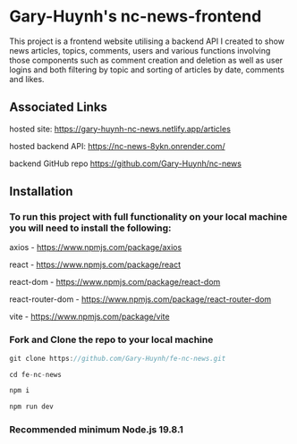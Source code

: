 # Gary-Huynh's nc-news-frontend

This project is a frontend website utilising a backend API I created to show news articles, topics, comments, users and various functions involving those components such as comment creation and deletion as well as user logins and both filtering by topic and sorting of articles by date, comments and likes.

## Associated Links

hosted site: https://gary-huynh-nc-news.netlify.app/articles

hosted backend API: https://nc-news-8ykn.onrender.com/

backend GitHub repo https://github.com/Gary-Huynh/nc-news



## Installation

### To run this project with full functionality on your local machine you will need to install the following:

axios - https://www.npmjs.com/package/axios

react - https://www.npmjs.com/package/react

react-dom - https://www.npmjs.com/package/react-dom

react-router-dom - https://www.npmjs.com/package/react-router-dom

vite - https://www.npmjs.com/package/vite

### Fork and Clone the repo to your local machine

```javascript
git clone https://github.com/Gary-Huynh/fe-nc-news.git

cd fe-nc-news

npm i

npm run dev

```




### Recommended minimum Node.js 19.8.1

